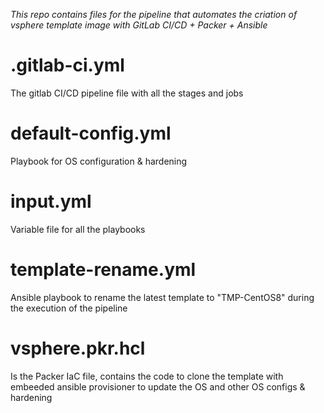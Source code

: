 *This repo contains files for the pipeline that automates the criation of vsphere template image with GitLab CI/CD + Packer + Ansible*

# .gitlab-ci.yml
The gitlab CI/CD pipeline file with all the stages and jobs

# default-config.yml
Playbook for OS configuration & hardening

# input.yml
Variable file for all the playbooks

# template-rename.yml
Ansible playbook to rename the latest template to "TMP-CentOS8" during the execution of the pipeline

# vsphere.pkr.hcl
Is the Packer IaC file, contains the code to clone the template with embeeded ansible provisioner to update the OS and other OS configs & hardening